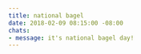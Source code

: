 ```yaml
---
title: national bagel
date: 2018-02-09 08:15:00 -08:00
chats:
- message: it's national bagel day!
---
```


